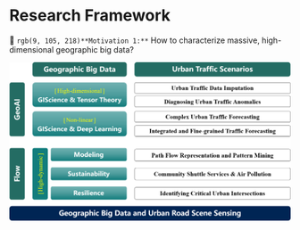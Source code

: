 Research Framework
======
:page_facing_up: `rgb(9, 105, 218)**Motivation 1:**` How to characterize massive, high-dimensional geographic big data?

![Editing a markdown file for a talk](/images/Outline.png)

